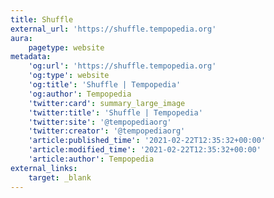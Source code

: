 ```yaml
---
title: Shuffle
external_url: 'https://shuffle.tempopedia.org'
aura:
    pagetype: website
metadata:
    'og:url': 'https://shuffle.tempopedia.org'
    'og:type': website
    'og:title': 'Shuffle | Tempopedia'
    'og:author': Tempopedia
    'twitter:card': summary_large_image
    'twitter:title': 'Shuffle | Tempopedia'
    'twitter:site': '@tempopediaorg'
    'twitter:creator': '@tempopediaorg'
    'article:published_time': '2021-02-22T12:35:32+00:00'
    'article:modified_time': '2021-02-22T12:35:32+00:00'
    'article:author': Tempopedia
external_links:
    target: _blank
---
```


